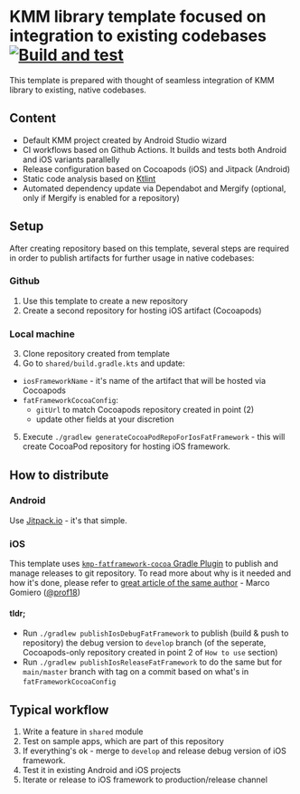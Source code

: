 # KMM library template focused on integration to existing codebases [![Build and test](https://github.com/wzieba/KMM-in-exsiting-project-template/actions/workflows/readme.yml/badge.svg)](https://github.com/wzieba/KMM-in-exsiting-project-template/actions/workflows/readme.yml)

This template is prepared with thought of seamless integration of KMM library to existing, native codebases.

## Content
- Default KMM project created by Android Studio wizard
- CI workflows based on Github Actions. It builds and tests both Android and iOS variants parallelly
- Release configuration based on Cocoapods (iOS) and Jitpack (Android)
- Static code analysis based on [Ktlint](https://github.com/pinterest/ktlint)
- Automated dependency update via Dependabot and Mergify (optional, only if Mergify is enabled for a repository)

## Setup
After creating repository based on this template, several steps are required in order to publish artifacts for further usage in native codebases:

### Github
1. Use this template to create a new repository
2. Create a second repository for hosting iOS artifact (Cocoapods)

### Local machine
3. Clone repository created from template
4. Go to `shared/build.gradle.kts` and update:
- `iosFrameworkName` - it's name of the artifact that will be hosted via Cocoapods
- `fatFrameworkCocoaConfig`:
    - `gitUrl` to match Cocoapods repository created in point (2)
    - update other fields at your discretion
5. Execute `./gradlew generateCocoaPodRepoForIosFatFramework` - this will create CocoaPod repository for hosting iOS framework.

## How to distribute

### Android
Use [Jitpack.io](http://jitpack.io/) - it's that simple.

### iOS
This template uses [`kmp-fatframework-cocoa` Gradle Plugin](https://github.com/prof18/kmp-fatframework-cocoa) to publish and manage releases to git repository.
To read more about why is it needed and how it's done, please refer to [great article of the same author](https://www.marcogomiero.com/posts/2021/kmp-existing-project/) - Marco Gomiero ([@prof18](https://github.com/prof18))

#### tldr;
- Run `./gradlew publishIosDebugFatFramework` to publish (build & push to repository) the debug version to `develop` branch (of the seperate, Cocoapods-only repository created in point 2 of `How to use` section)
- Run `./gradlew publishIosReleaseFatFramework` to do the same but for `main/master` branch with tag on a commit based on what's in `fatFrameworkCocoaConfig`

## Typical workflow
1. Write a feature in `shared` module
2. Test on sample apps, which are part of this repository
3. If everything's ok - merge to `develop` and release debug version of iOS framework.
4. Test it in existing Android and iOS projects
5. Iterate or release to iOS framework to production/release channel
